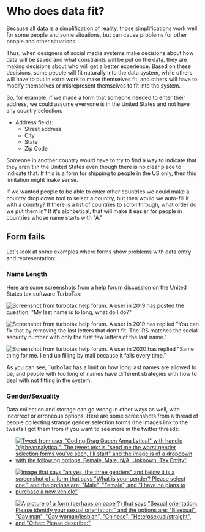 # Who does data fit?
Because all data is a simplification of reality, those simplifications work well for some people and some situations, but can cause problems for other people and other situations.

Thus, when designers of social media systems make decisions about how data will be saved and what constraints will be put on the data, they are making decisions about who will get a better experience. Based on these decisions, some people will fit naturally into the data system, while others will have to put in extra work to make themselves fit, and others will have to modify themselves or misrepresent themselves to fit into the system.

So, for example, if we made a form that someone needed to enter their address, we could assume everyone is in the United States and not have any country selection.
- Address fields:
  - Street address
  - City
  - State
  - Zip Code

Someone in another country would have to try to find a way to indicate that they aren't in the United States even though there is no clear place to indicate that. If this is a form for shipping to people in the US only, then this limitation might make sense.

If we wanted people to be able to enter other countries we could make a country drop down tool to select a country, but then would we auto-fill it with a country? If there is a list of countries to scroll through, what order do we put them in? If it's alphbetical, that will make it easier for people in countries whose name starts with "A."


## Form fails
Let's look at some examples where forms show problems with data entry and representation:

### Name Length
Here are some screenshots from a [help forum discussion](https://ttlc.intuit.com/community/taxes/discussion/my-last-name-is-to-long-what-do-i-do/00/655670) on the United States tax software TurboTax:

![Screenshot from turbotax help forum. A user in 2019 has posted the question: "My last name is to long, what do I do?"](tax_name1.png)

![Screenshot from turbotax help forum. A user in 2019 has replied "You can fix that by removing the last letters that don't fit. The IRS matches the social security number with only the first few letters of the last name."](tax_name2.png)

![Screenshot from turbotax help forum. A user in 2020 has replied "Same thing for me. I end up filling by mail because it fails every time."](tax_name3.png)

As you can see, TurboTax has a limit on how long last names are allowed to be, and people with too long of names have different strategies with how to deal with not fitting in the system.

### Gender/Sexuality
Data collection and storage can go wrong in other ways as well, with incorrect or erroneous options. Here are some screenshots from a thread of people collecting strange gender selection forms (the images link to the tweets I got them from if you want to see more in the twitter thread):

- [![Tweet from user "Coding Drag Queen Anna Lytical" with handle "@theannalytical". The tweet text is "send me the worst gender selection forms you've seen, I'll start" and the image is of a dropdown with the following options: Female, Male, N/A, Unknown, Tax Entity"](gender_select1.png)](https://twitter.com/theannalytical/status/1349392166716657664?s=20)

- [![image that says "ah yes, the three genders" and below it is a screenshot of a form that says "What is your gender? Please select one." and the options are: "Male", "Female", and "I have no plans to purchase a new vehicle"](gender_select2.png)](https://twitter.com/annabookwriter/status/1349410399574102016?s=20)

- [![A picture of a form (perhaps on paper?) that says "Sexual orientation: Please identify your sexual orientation:" and the options are: "Bisexual", "Gay man", "Gay woman/lesbian", "Chinese", "Heterosexual/straight", and "Other: Please describe:"](gender_select3.png)](https://twitter.com/324_B21/status/1349560223447408641?s=20)

